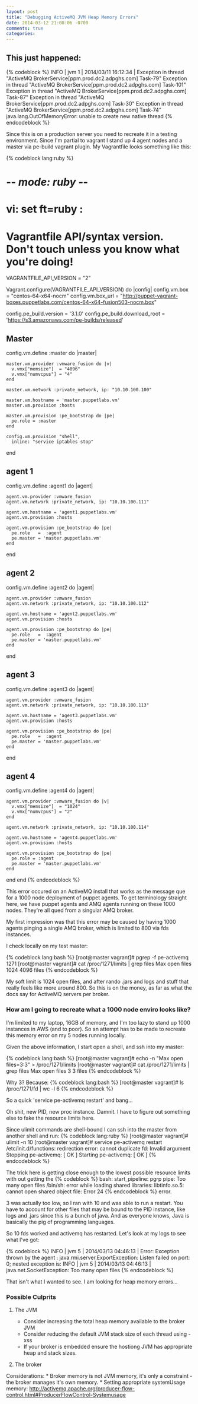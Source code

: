 ```yaml
---
layout: post
title: "Debugging ActiveMQ JVM Heap Memory Errors"
date: 2014-03-12 21:08:06 -0700
comments: true
categories: 
---
```

## This just happened: 

{% codeblock %}
INFO   | jvm 1    | 2014/03/11 16:12:34 | Exception in thread "ActiveMQ BrokerService[ppm.prod.dc2.adpghs.com] Task-79" Exception in thread "ActiveMQ BrokerService[ppm.prod.dc2.adpghs.com] Task-101" Exception in thread "ActiveMQ BrokerService[ppm.prod.dc2.adpghs.com] Task-87" Exception in thread "ActiveMQ BrokerService[ppm.prod.dc2.adpghs.com] Task-30" Exception in thread "ActiveMQ BrokerService[ppm.prod.dc2.adpghs.com] Task-74" java.lang.OutOfMemoryError: unable to create new native thread
{% endcodeblock %}

Since this is on a production server you need to recreate it in a testing environment. Since I'm partial to vagrant I stand up 4 agent nodes and a master via pe-build vagrant plugin. My Vagrantfile looks something like this:

{% codeblock lang:ruby %}
# -*- mode: ruby -*-
# vi: set ft=ruby :

# Vagrantfile API/syntax version. Don't touch unless you know what you're doing!
VAGRANTFILE_API_VERSION = "2"

Vagrant.configure(VAGRANTFILE_API_VERSION) do |config|
  config.vm.box = "centos-64-x64-nocm"
  config.vm.box_url = "http://puppet-vagrant-boxes.puppetlabs.com/centos-64-x64-fusion503-nocm.box"

  config.pe_build.version       = '3.1.0'
  config.pe_build.download_root = 'https://s3.amazonaws.com/pe-builds/released'

## Master
  config.vm.define :master do |master|

    master.vm.provider :vmware_fusion do |v|
      v.vmx["memsize"]  = "4096"
      v.vmx["numvcpus"] = "4"
    end

    master.vm.network :private_network, ip: "10.10.100.100"

    master.vm.hostname = 'master.puppetlabs.vm'
    master.vm.provision :hosts

    master.vm.provision :pe_bootstrap do |pe|
      pe.role = :master
    end

    config.vm.provision "shell",
      inline: "service iptables stop"
  end

## agent 1
  config.vm.define :agent1 do |agent|

    agent.vm.provider :vmware_fusion
    agent.vm.network :private_network, ip: "10.10.100.111"

    agent.vm.hostname = 'agent1.puppetlabs.vm'
    agent.vm.provision :hosts

    agent.vm.provision :pe_bootstrap do |pe|
      pe.role   =  :agent
      pe.master = 'master.puppetlabs.vm'
    end
  end

## agent 2
  config.vm.define :agent2 do |agent|

    agent.vm.provider :vmware_fusion
    agent.vm.network :private_network, ip: "10.10.100.112"

    agent.vm.hostname = 'agent2.puppetlabs.vm'
    agent.vm.provision :hosts

    agent.vm.provision :pe_bootstrap do |pe|
      pe.role   =  :agent
      pe.master = 'master.puppetlabs.vm'
    end
  end

## agent 3
  config.vm.define :agent3 do |agent|

    agent.vm.provider :vmware_fusion
    agent.vm.network :private_network, ip: "10.10.100.113"

    agent.vm.hostname = 'agent3.puppetlabs.vm'
    agent.vm.provision :hosts

    agent.vm.provision :pe_bootstrap do |pe|
      pe.role   =  :agent
      pe.master = 'master.puppetlabs.vm'
    end
  end

## agent 4
   config.vm.define :agent4 do |agent|

    agent.vm.provider :vmware_fusion do |v|
      v.vmx["memsize"]  = "1024"
      v.vmx["numvcpus"] = "2"
    end

    agent.vm.network :private_network, ip: "10.10.100.114"

    agent.vm.hostname = 'agent4.puppetlabs.vm'
    agent.vm.provision :hosts

    agent.vm.provision :pe_bootstrap do |pe|
      pe.role = :agent
      pe.master = 'master.puppetlabs.vm'
    end
  end
end
{% endcodeblock %}

This error occured on an ActiveMQ install that works as the message que for a 1000 node deployment of puppet agents. To get terminology straight here, we have puppet agents and AMQ agents running on these 1000 nodes. They're all qued from a singular AMQ broker. 

My first impression was that this error may be caused by having 1000 agents pinging a single AMQ broker, which is limited to 800 via fds instances. 

I check locally on my test master:

{% codeblock lang:bash %}
[root@master vagrant]# pgrep -f pe-activemq
1271
[root@master vagrant]# cat /proc/1271/limits | grep files
Max open files            1024                 4096                 files
{% endcodeblock %}

My soft limit is 1024 open files, and after rando .jars and logs and stuff that really feels like more around 800. So this is on the money, as far as what the docs say for ActiveMQ servers per broker. 

### How am I going to recreate what a 1000 node enviro looks like?

I'm limited to my laptop, 16GB of memory, and I'm too lazy to stand up 1000 instances in AWS (and to poor). So an attempt has to be made to recreate this memory error on my 5 nodes running locally. 

Given the above information, I start open a shell, and ssh into my master:

{% codeblock lang:bash %}
[root@master vagrant]# echo -n "Max open files=3:3" > /proc/1271/limits
[root@master vagrant]# cat /proc/1271/limits | grep files
Max open files            3                    3                    files
{% endcodeblock %}

Why 3? Because:
{% codeblock lang:bash %}
[root@master vagrant]# ls /proc/1271/fd | wc -l
6
{% endcodeblock %}

So a quick 'service pe-activemq restart' and bang...

Oh shit, new PID, new proc instance. Damnit. I have to figure out something else to fake the resource limits here. 

Since ulimit commands are shell-bound I can ssh into the master from another shell and run:
{% codeblock lang:ruby %}
[root@master vagrant]# ulimit -n 10
[root@master vagrant]# service pe-activemq restart
/etc/init.d/functions: redirection error: cannot duplicate fd: Invalid argument
Stopping pe-activemq:                                      [  OK  ]
Starting pe-activemq:                                      [  OK  ]
{% endcodeblock %}

The trick here is getting close enough to the lowest possible resource limits with out getting the
{% codeblock %}
bash: start_pipeline: pgrp pipe: Too many open files
/bin/sh: error while loading shared libraries: libtinfo.so.5: cannot open shared object file: Error 24
{% endcodeblock %}
error.

3 was actually too low, so I ran with 10 and was able to run a restart. You have to account for other files that may be bound to the PID instance, like logs and .jars since this is a bunch of java. And as everyone knows, Java is basically the pig of programming languages. 

So 10 fds worked and activemq has restarted. Let's look at my logs to see what I've got:

{% codeblock %}
INFO   | jvm 5    | 2014/03/13 04:46:13 | Error: Exception thrown by the agent : java.rmi.server.ExportException: Listen failed on port: 0; nested exception is:
INFO   | jvm 5    | 2014/03/13 04:46:13 | 	java.net.SocketException: Too many open files
{% endcodeblock %}

That isn't what I wanted to see. I am looking for heap memory errors...

### Possible Culprits

1. The JVM
	
	* Consider increasing the total heap memory available to the broker JVM
	* Consider reducing the default JVM stack size of each thread using -xss
	* If your broker is embedded ensure the hostiong JVM has appropriate heap and stack sizes. 

2. The broker

Considerations:
	* Broker memory is not JVM memory, it's only a constraint - the broker manages it's own memory. 
	* Setting appropriate systemUsage memory: http://activemq.apache.org/producer-flow-control.html#ProducerFlowControl-Systemusage


